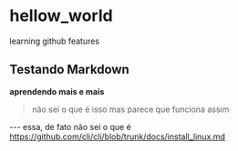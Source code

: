 # hellow_world
learning github features

## Testando Markdown

**aprendendo mais e mais**
> não sei o que é isso
> mas parece que funciona assim

--- essa, de fato não sei o que é
https://github.com/cli/cli/blob/trunk/docs/install_linux.md
